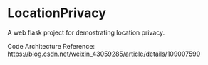 # LocationPrivacy
A web flask project for demostrating location privacy.

Code Architecture Reference:
https://blog.csdn.net/weixin_43059285/article/details/109007590
